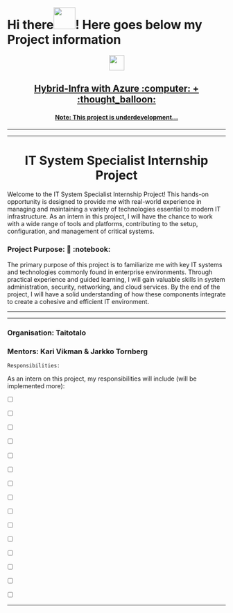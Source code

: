 # Hi there<img src="https://media.giphy.com/media/l4S95aLS28TNZDlzbX/giphy.gif" width="50" height="50"/>! Here goes below my Project information

<div>
<div id="header" align="center">
 <img src="https://media.giphy.com/media/778doP94sNJjYitr5C/giphy.gif" width="35" height="35"/>
</div>
<h2 align="center"><a href="">Hybrid-Infra with Azure  :computer: + :thought_balloon:</a></h2>
</div>

<div>
<h4 align="center"><a href="">Note: This project is underdevelopment...</a></h4>
</div>

---

---

<h1 align="center">IT System Specialist Internship Project</h1>

<p align="left">Welcome to the IT System Specialist Internship Project! This hands-on opportunity is designed to provide me with real-world experience in managing and maintaining a variety of technologies essential to modern IT infrastructure. As an intern in this project, I will have the chance to work with a wide range of tools and platforms, contributing to the setup, configuration, and management of critical systems.
</p>

<h3 align="left">Project Purpose: 📓 :notebook:</h3>

<p align="left">The primary purpose of this project is to familiarize me with key IT systems and technologies commonly found in enterprise environments. Through practical experience and guided learning, I will gain valuable skills in system administration, security, networking, and cloud services. By the end of the project, I will have a solid understanding of how these components integrate to create a cohesive and efficient IT environment.
</p>

---

---
<h3 align="left">Organisation: Taitotalo</h3>
<h3 align="left">Mentors: Kari Vikman & Jarkko Tornberg</h3>

`Responsibilities:`
<p align="left">As an intern on this project, my responsibilities will include (will be implemented more):</p>

 - &#x2610; <p align="left"></p>
 - &#x2610; <p align="left"></p>
 - &#x2610; <p align="left"></p>
 - &#x2610; <p align="left"></p>
 - &#x2610; <p align="left"></p>
 - &#x2610; <p align="left"></p>
 - &#x2610; <p align="left"></p>
 - &#x2610; <p align="left"></p>
 - &#x2610; <p align="left"></p>
 - &#x2610; <p align="left"></p>
 - &#x2610; <p align="left"></p>
 - &#x2610; <p align="left"></p>
 - &#x2610; <p align="left"></p>
 - &#x2610; <p align="left"></p>
 - &#x2610; <p align="left"></p>


---